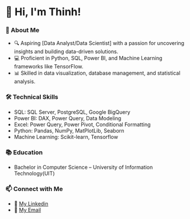 # 👋 Hi, I'm Thinh!  

### 🌟 About Me  
- 🔍 Aspiring [Data Analyst/Data Scientist] with a passion for uncovering insights and building data-driven solutions.  
- 💻 Proficient in Python, SQL, Power BI, and Machine Learning frameworks like TensorFlow. 
- 📊 Skilled in data visualization, database management, and statistical analysis.  

### 🛠️ Technical Skills  
- SQL: SQL Server, PostgreSQL, Google BigQuery
- Power BI: DAX, Power Query, Data Modeling
- Excel: Power Query, Power Pivot, Conditional Formatting
- Python: Pandas, NumPy, MatPlotLib, Seaborn
- Machine Learning: Scikit-learn, Tensorflow

### 📚 Education  
- Bachelor in Computer Science – University of Information Technology(UIT)

### 📫 Connect with Me  
- 💼 [My Linkedin](https://www.linkedin.com/in/thinh-luong-ly-cong-547429291/)
- 📧 [My Email](congthinh2132@gmail.com)
